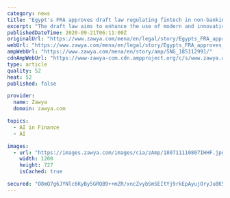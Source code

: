 ```yaml
---
category: news
title: "Egypt's FRA approves draft law regulating fintech in non-banking financial activities"
excerpt: "The draft law aims to enhance the use of modern and innovative technology, and to facilitate the supervisory role of a censor over the subject entities: chairperson"
publishedDateTime: 2020-09-21T06:11:00Z
originalUrl: "https://www.zawya.com/mena/en/legal/story/Egypts_FRA_approves_draft_law_regulating_fintech_in_nonbanking_financial_activities-SNG_185112991/"
webUrl: "https://www.zawya.com/mena/en/legal/story/Egypts_FRA_approves_draft_law_regulating_fintech_in_nonbanking_financial_activities-SNG_185112991/"
ampWebUrl: "https://www.zawya.com/mena/en/story/amp/SNG_185112991/"
cdnAmpWebUrl: "https://www-zawya-com.cdn.ampproject.org/c/s/www.zawya.com/mena/en/story/amp/SNG_185112991/"
type: article
quality: 52
heat: 52
published: false

provider:
  name: Zawya
  domain: zawya.com

topics:
  - AI in Finance
  - AI

images:
  - url: "https://images.zawya.com/images/cia/zAmp/180711110807IHHF.jpg"
    width: 1200
    height: 727
    isCached: true

secured: "O8mQ7g6JYNlc6KyBy5GRQB9++mZR/xncZvybSmSEItYj9rkEpAyujOryJu8K5qTTLaEOfoJvozfmtrj29gf9seHndgSAgI2da+yhjvx5vozFB0YGx+EJf0khTaGR2qDlhqimcg9IC5GTBTUo85XIdvPVq9IrEplyWyQlh/pIc3DCR4cu5jlmFCj+QuKYiEgEfpSbQtAlOI0GD/p7TkeWeZwFDxDtrDq892P9+URGmfKyWqEMwTD3IVc1xBHhjEVFz7pBBHc2vQE0J/sYa/LCowcMVP8/qo9JvZweiTklA/Py40+QyVjXWSs7T19j5O/XyzxJ3uxhwWUOhbQo/V+qEAR2KvJZqX74DnJAQ+WgLEk=;17d9q3dJ/CltMk9UPC2jAA=="
---
```



